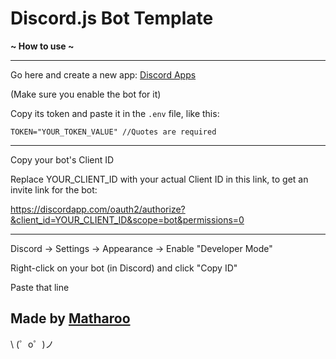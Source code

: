 Discord.js Bot Template
=================

**~ How to use ~**

----------

Go here and create a new app: [Discord Apps](https://discordapp.com/developers/applications/)

(Make sure you enable the bot for it)

Copy its token and paste it in the `.env` file, like this:

```TOKEN="YOUR_TOKEN_VALUE" //Quotes are required```

----------

Copy your bot's Client ID

Replace YOUR_CLIENT_ID with your actual Client ID in this link, to get an invite link for the bot:

https://discordapp.com/oauth2/authorize?&client_id=YOUR_CLIENT_ID&scope=bot&permissions=0

----------

Discord -> Settings -> Appearance -> Enable "Developer Mode"

Right-click on your bot (in Discord) and click "Copy ID"

Paste that line


Made by [Matharoo](https://twitter.com/itsmatharoo)
-------------------

\ (゜o゜)ノ
